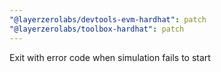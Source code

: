 ```yaml
---
"@layerzerolabs/devtools-evm-hardhat": patch
"@layerzerolabs/toolbox-hardhat": patch
---
```


Exit with error code when simulation fails to start
